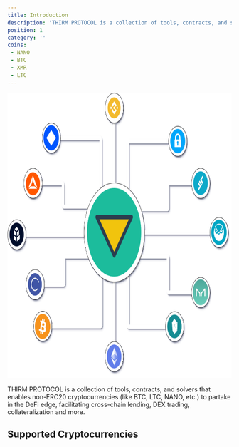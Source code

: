 ```yaml
---
title: Introduction
description: 'THIRM PROTOCOL is a collection of tools, contracts, and solvers that enables non-ERC20 cryptocurrencies (like BTC, LTC, NANO, etc.) to partake in the DeFi (Decentralized Finance) verse, facilitating cross-chain lending, DEX trading (such as Uniswap), collateralization and more.'
position: 1
category: ''
coins:
 - NANO
 - BTC
 - XMR
 - LTC
---
```


<img src="/xthirm.png"  width="1280" height="640" alt=""/>

THIRM PROTOCOL is a collection of tools, contracts, and solvers that enables non-ERC20 cryptocurrencies (like BTC, LTC, NANO, etc.) to partake in the DeFi edge, facilitating cross-chain lending, DEX trading, collateralization and more.

## Supported Cryptocurrencies

<list :items="coins"></list>
